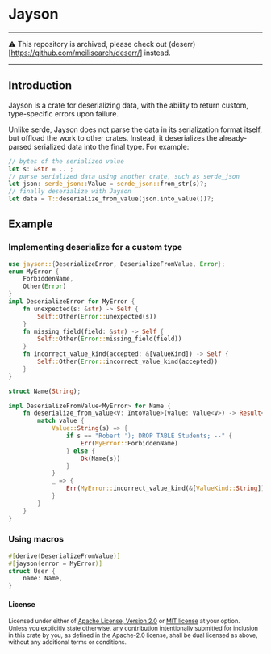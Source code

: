# Jayson

---

⚠️ This repository is archived, please check out (deserr)[https://github.com/meilisearch/deserr/] instead.

---

## Introduction

Jayson is a crate for deserializing data, with the ability to return
custom, type-specific errors upon failure.

Unlike serde, Jayson does not parse the data in its serialization format itself,
but offload the work to other crates. Instead, it deserializes
the already-parsed serialized data into the final type. For example:

```rust
// bytes of the serialized value
let s: &str = .. ;
// parse serialized data using another crate, such as serde_json
let json: serde_json::Value = serde_json::from_str(s)?;
// finally deserialize with Jayson
let data = T::deserialize_from_value(json.into_value())?;
```

## Example

### Implementing deserialize for a custom type
```rust
use jayson::{DeserializeError, DeserializeFromValue, Error};
enum MyError {
    ForbiddenName,
    Other(Error)
}
impl DeserializeError for MyError {
    fn unexpected(s: &str) -> Self {
        Self::Other(Error::unexpected(s))
    }
    fn missing_field(field: &str) -> Self {
        Self::Other(Error::missing_field(field))
    }
    fn incorrect_value_kind(accepted: &[ValueKind]) -> Self {
        Self::Other(Error::incorrect_value_kind(accepted))
    }
}

struct Name(String);

impl DeserializeFromValue<MyError> for Name {
    fn deserialize_from_value<V: IntoValue>(value: Value<V>) -> Result<Self, MyError> {
        match value {
            Value::String(s) => {
                if s == "Robert '); DROP TABLE Students; --" {
                    Err(MyError::ForbiddenName)
                } else {
                    Ok(Name(s))
                }
            }
            _ => {
                Err(MyError::incorrect_value_kind(&[ValueKind::String]))
            }
        }
    }
}
```

### Using macros

```rust
#[derive(DeserializeFromValue)]
#[jayson(error = MyError)]
struct User {
	name: Name,
}
```

#### License

<sup>
Licensed under either of <a href="LICENSE-APACHE">Apache License, Version
2.0</a> or <a href="LICENSE-MIT">MIT license</a> at your option.
</sup>

<br>

<sub>
Unless you explicitly state otherwise, any contribution intentionally submitted
for inclusion in this crate by you, as defined in the Apache-2.0 license, shall
be dual licensed as above, without any additional terms or conditions.
</sub>
